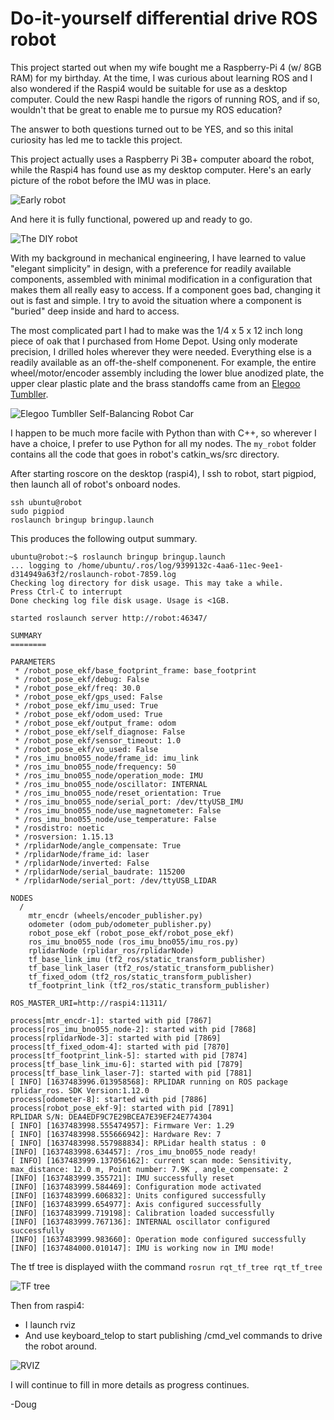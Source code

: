 # Do-it-yourself differential drive ROS robot
This project started out when my wife bought me a Raspberry-Pi 4 (w/ 8GB RAM) for my birthday.
At the time, I was curious about learning ROS and I also wondered if the Raspi4
would be suitable for use as a desktop computer. Could the new Raspi handle the
rigors of running ROS, and if so, wouldn't that be great to enable me to pursue my ROS education?

The answer to both questions turned out to be YES, and so this inital curiosity has led me to tackle this project.

This project actually uses a Raspberry Pi 3B+ computer aboard the robot, while
the Raspi4 has found use as my desktop computer. Here's an early picture of the robot before the IMU was in place.

![Early robot](images/early-robot.jpg)

And here it is fully functional, powered up and ready to go.

![The DIY robot](images/robot.jpg)

With my background in mechanical engineering, I have learned to value "elegant simplicity" in design, with a preference for readily available components, assembled with minimal modification in a configuration that makes them all really easy to access. If a component goes bad, changing it out is fast and simple. I try to avoid the situation where a component is "buried" deep inside and hard to access.

The most complicated part I had to make was the 1/4 x 5 x 12 inch long piece of oak that I purchased from Home Depot. Using only moderate precision, I drilled holes wherever they were needed. Everything else is a readily available as an off-the-shelf componenent. For example, the entire wheel/motor/encoder assembly including the lower blue anodized plate, the upper clear plastic plate and the brass standoffs came from an [Elegoo Tumbller](https://www.amazon.com/dp/B07QWJH77V?psc=1&ref=ppx_yo2_dt_b_product_details).

![Elegoo Tumbller Self-Balancing Robot Car](images/elegoo-tumbller.jpg)

I happen to be much more facile with Python than with C++, so wherever I have a
choice, I prefer to use Python for all my nodes. The `my_robot` folder contains
all the code that goes in robot's catkin_ws/src directory.

After starting roscore on the desktop (raspi4), I ssh to robot, start pigpiod, then launch all of robot's onboard nodes.

```
ssh ubuntu@robot
sudo pigpiod
roslaunch bringup bringup.launch
```
This produces the following output summary. 
```
ubuntu@robot:~$ roslaunch bringup bringup.launch
... logging to /home/ubuntu/.ros/log/9399132c-4aa6-11ec-9ee1-d314949a63f2/roslaunch-robot-7859.log
Checking log directory for disk usage. This may take a while.
Press Ctrl-C to interrupt
Done checking log file disk usage. Usage is <1GB.

started roslaunch server http://robot:46347/

SUMMARY
========

PARAMETERS
 * /robot_pose_ekf/base_footprint_frame: base_footprint
 * /robot_pose_ekf/debug: False
 * /robot_pose_ekf/freq: 30.0
 * /robot_pose_ekf/gps_used: False
 * /robot_pose_ekf/imu_used: True
 * /robot_pose_ekf/odom_used: True
 * /robot_pose_ekf/output_frame: odom
 * /robot_pose_ekf/self_diagnose: False
 * /robot_pose_ekf/sensor_timeout: 1.0
 * /robot_pose_ekf/vo_used: False
 * /ros_imu_bno055_node/frame_id: imu_link
 * /ros_imu_bno055_node/frequency: 50
 * /ros_imu_bno055_node/operation_mode: IMU
 * /ros_imu_bno055_node/oscillator: INTERNAL
 * /ros_imu_bno055_node/reset_orientation: True
 * /ros_imu_bno055_node/serial_port: /dev/ttyUSB_IMU
 * /ros_imu_bno055_node/use_magnetometer: False
 * /ros_imu_bno055_node/use_temperature: False
 * /rosdistro: noetic
 * /rosversion: 1.15.13
 * /rplidarNode/angle_compensate: True
 * /rplidarNode/frame_id: laser
 * /rplidarNode/inverted: False
 * /rplidarNode/serial_baudrate: 115200
 * /rplidarNode/serial_port: /dev/ttyUSB_LIDAR

NODES
  /
    mtr_encdr (wheels/encoder_publisher.py)
    odometer (odom_pub/odometer_publisher.py)
    robot_pose_ekf (robot_pose_ekf/robot_pose_ekf)
    ros_imu_bno055_node (ros_imu_bno055/imu_ros.py)
    rplidarNode (rplidar_ros/rplidarNode)
    tf_base_link_imu (tf2_ros/static_transform_publisher)
    tf_base_link_laser (tf2_ros/static_transform_publisher)
    tf_fixed_odom (tf2_ros/static_transform_publisher)
    tf_footprint_link (tf2_ros/static_transform_publisher)

ROS_MASTER_URI=http://raspi4:11311/

process[mtr_encdr-1]: started with pid [7867]
process[ros_imu_bno055_node-2]: started with pid [7868]
process[rplidarNode-3]: started with pid [7869]
process[tf_fixed_odom-4]: started with pid [7870]
process[tf_footprint_link-5]: started with pid [7874]
process[tf_base_link_imu-6]: started with pid [7879]
process[tf_base_link_laser-7]: started with pid [7881]
[ INFO] [1637483996.013958568]: RPLIDAR running on ROS package rplidar_ros. SDK Version:1.12.0
process[odometer-8]: started with pid [7886]
process[robot_pose_ekf-9]: started with pid [7891]
RPLIDAR S/N: DEA4EDF9C7E29BCEA7E39EF24E774304
[ INFO] [1637483998.555474957]: Firmware Ver: 1.29
[ INFO] [1637483998.555666942]: Hardware Rev: 7
[ INFO] [1637483998.557988834]: RPLidar health status : 0
[INFO] [1637483998.634457]: /ros_imu_bno055_node ready!
[ INFO] [1637483999.137056162]: current scan mode: Sensitivity, max_distance: 12.0 m, Point number: 7.9K , angle_compensate: 2
[INFO] [1637483999.355721]: IMU successfully reset
[INFO] [1637483999.584469]: Configuration mode activated
[INFO] [1637483999.606832]: Units configured successfully
[INFO] [1637483999.654977]: Axis configured successfully
[INFO] [1637483999.719198]: Calibration loaded successfully
[INFO] [1637483999.767136]: INTERNAL oscillator configured successfully
[INFO] [1637483999.983660]: Operation mode configured successfully
[INFO] [1637484000.010147]: IMU is working now in IMU mode!
```

The tf tree is displayed wiith the command `rosrun rqt_tf_tree rqt_tf_tree`

![TF tree](images/tf-tree.png)

Then from raspi4:
* I launch rviz
* And use keyboard_telop to start publishing /cmd_vel commands to drive the robot around.

![RVIZ](images/rviz.png)

I will continue to fill in more details as progress continues.

-Doug
